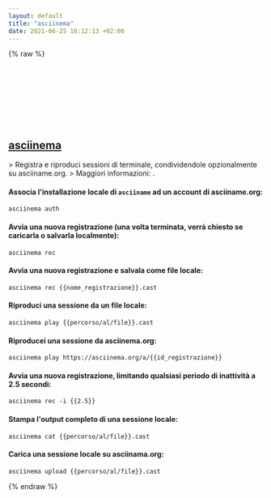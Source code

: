 ```yaml
---
layout: default
title: "asciinema"
date: 2021-06-25 18:12:13 +02:00
---
```

{% raw %}
<h2 id="asciinema">
  <a href="/it/common/asciinema.html">asciinema</a> <a href="#asciinema"><svg class="icon">
    <use href="/assets/images/unicode_sprite.svg#link" />
  </svg></a>
</h2>
> Registra e riproduci sessioni di terminale, condividendole opzionalmente su asciiname.org.
> Maggiori informazioni: <https://asciinema.org/>.

#### Associa l'installazione locale di `asciiname` ad un account di asciiname.org:
```shell
asciinema auth
```
#### Avvia una nuova registrazione (una volta terminata, verrà chiesto se caricarla o salvarla localmente):
```shell
asciinema rec
```
#### Avvia una nuova registrazione e salvala come file locale:
```shell
asciinema rec {{nome_registrazione}}.cast
```
#### Riproduci una sessione da un file locale:
```shell
asciinema play {{percorso/al/file}}.cast
```
#### Riproducei una sessione da asciinema.org:
```shell
asciinema play https://asciinema.org/a/{{id_registrazione}}
```
#### Avvia una nuova registrazione, limitando qualsiasi periodo di inattività a 2.5 secondi:
```shell
asciinema rec -i {{2.5}}
```
#### Stampa l'output completo di una sessione locale:
```shell
asciinema cat {{percorso/al/file}}.cast
```
#### Carica una sessione locale su asciinama.org:
```shell
asciinema upload {{percorso/al/file}}.cast
```
{% endraw %}